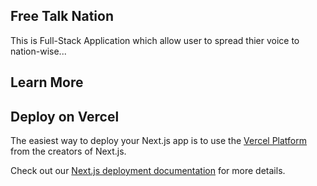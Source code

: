 ## Free Talk Nation

This is Full-Stack Application which allow user to spread thier voice to nation-wise...

<!-- ```bash
npm run dev
# or
yarn dev
# or
pnpm dev
# or
bun dev
``` -->

## Learn More

## Deploy on Vercel

The easiest way to deploy your Next.js app is to use the [Vercel Platform](https://vercel.com/new?utm_medium=default-template&filter=next.js&utm_source=create-next-app&utm_campaign=create-next-app-readme) from the creators of Next.js.

Check out our [Next.js deployment documentation](https://nextjs.org/docs/app/building-your-application/deploying) for more details.
